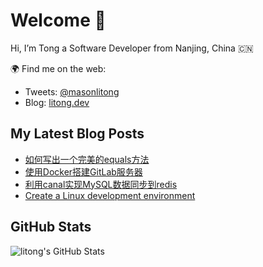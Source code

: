 # Welcome 👋

Hi, I’m Tong a Software Developer from Nanjing, China 🇨🇳

🌍 Find me on the web:

- Tweets: [@masonlitong](https://twitter.com/masonlitong)
- Blog: [litong.dev](https://litong.dev)

## My Latest Blog Posts

<!-- BLOG-POST-LIST:START -->
- [如何写出一个完美的equals方法](https://litong.dev/java/%E5%A6%82%E4%BD%95%E5%86%99%E5%87%BA%E4%B8%80%E4%B8%AA%E5%AE%8C%E7%BE%8E%E7%9A%84equals%E6%96%B9%E6%B3%95/)
- [使用Docker搭建GitLab服务器](https://litong.dev/server/%E4%BD%BF%E7%94%A8Docker%E6%90%AD%E5%BB%BAGitLab%E6%9C%8D%E5%8A%A1%E5%99%A8/)
- [利用canal实现MySQL数据同步到redis](https://litong.dev/%E6%95%B0%E6%8D%AE%E5%BA%93/%E5%88%A9%E7%94%A8canal%E5%AE%9E%E7%8E%B0MySQL%E6%95%B0%E6%8D%AE%E5%90%8C%E6%AD%A5%E5%88%B0redis/)
- [Create a Linux development environment](https://litong.dev/linux/create-a-linux-development-environment/)
<!-- BLOG-POST-LIST:END -->

## GitHub Stats

 ![litong's GitHub Stats](https://github-readme-stats.vercel.app/api?username=litong&count_private=true&show_icons=true&show_icons=true&theme=dark)

<!--
**litong/litong** is a ✨ _special_ ✨ repository because its `README.md` (this file) appears on your GitHub profile.

Here are some ideas to get you started:

- 🔭 I’m currently working on ...
- 🌱 I’m currently learning ...
- 👯 I’m looking to collaborate on ...
- 🤔 I’m looking for help with ...
- 💬 Ask me about ...
- 📫 How to reach me: ...
- 😄 Pronouns: ...
- ⚡ Fun fact: ...
-->
